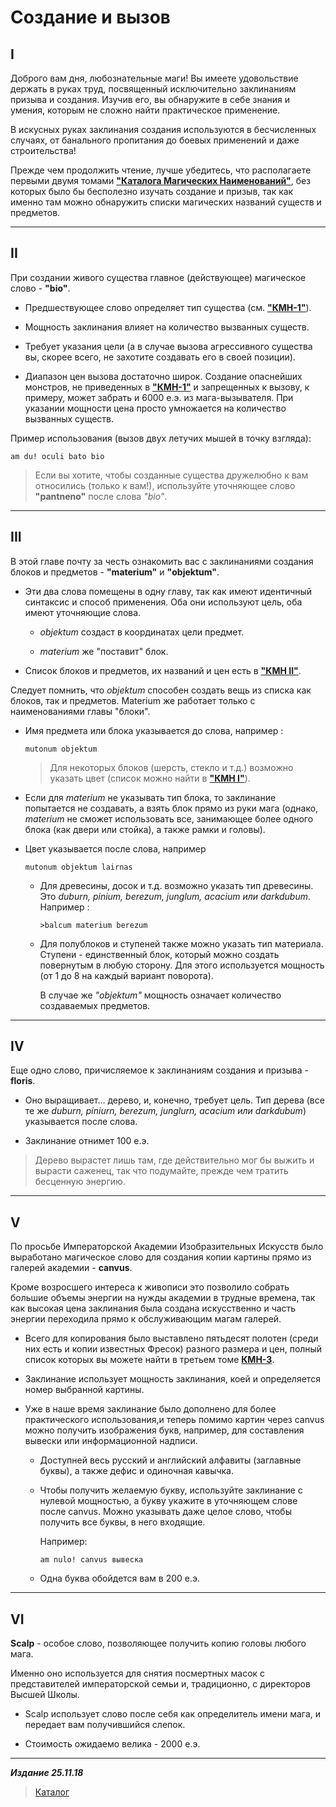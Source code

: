 # Создание и вызов #

## I ##

Доброго вам дня, любознательные маги! Вы имеете удовольствие держать в руках труд, посвященный исключительно заклинаниям призыва и создания. Изучив его, вы обнаружите в себе знания и умения, которым не сложно найти практическое применение.

В искусных руках заклинания создания используются в бесчисленных случаях, от банального пропитания до боевых применений и даже строительства!

Прежде чем продолжить чтение, лучше убедитесь, что располагаете первыми двумя томами [**"Каталога Магических Наименований"**](..\КМН\КМН.md), без которых было бы бесполезно изучать создание и призыв, так как именно там можно обнаружить списки магических названий существ и предметов.

***

## II ##

При создании живого существа главное (действующее) магическое слово - **"bio"**.

* Предшествующее слово определяет тип существа (см. [**"КМН-1"**](..\КМН\КМН-1\КМН-1.md)).

* Мощность заклинания влияет на количество вызванных существ.

* Требует указания цели (а в случае вызова агрессивного существа вы, скорее всего, не захотите создавать его в своей позиции).

* Диапазон цен вызова достаточно широк. Создание опаснейших монстров, не приведенных в [**"КМН-1"**](..\КМН\КМН-1\КМН-1.md) и запрещенных к вызову, к примеру, может забрать и 6000 е.э. из мага-вызывателя. При указании мощности цена просто умножается на количество вызванных существ.

Пример использования (вызов двух летучих мышей в точку взгляда):

```cadabra
am du! oculi bato bio
```

>Если вы хотите, чтобы созданные существа дружелюбно к вам относились (только к вам!), используйте уточняющее слово **"pantneno"** после слова *"bio"*.

***

## III ##

В этой главе почту за честь ознакомить вас с заклинаниями создания блоков и предметов - **"materium"** и **"objektum"**.

* Эти два слова помещены в одну главу, так как имеют идентичный синтаксис и способ применения. Оба они используют цель, оба имеют уточняющие слова.

  * *objektum* создаст в координатах цели предмет.

  * *materium* же "поставит" блок.

* Список блоков и предметов, их названий и цен есть в [**"КМН II"**](..\КМН\КМН-2\КМН-2.md).

Следует помнить, что *objektum* способен создать вещь из списка как блоков, так и предметов. Materium же работает только с наименованиями главы "блоки".

* Имя предмета или блока указывается до слова, например :

  ```cadabra
  mutonum objektum
  ```

  >Для некоторых блоков (шерсть, стекло и т.д.) возможно указать цвет (список можно найти в [**"КМН I"**](..\КМН\КМН-1\КМН-1.md)).

* Если для *materium* не указывать тип блока, то заклинание попытается не создавать, а взять блок прямо из руки мага (однако, *materium* не сможет использовать все, занимающее более одного блока (как двери или стойка), а также рамки и головы).

* Цвет указывается после слова, например

  ```cadabra
  mutonum objektum lairnas
  ```

  * Для древесины, досок и т.д. возможно указать тип древесины. Это *duburn, pinium, berezum, junglum, acacium или darkdubum*. Например :
  
    ```cadabra
    >balcum materium berezum
    ```

  * Для полублоков и ступеней также можно указать тип материала. Ступени - единственный блок, который можно создать повернутым в любую сторону. Для этого используется мощность (от 1 до 8 на каждый вариант поворота).
  
    В случае же *"objektum"* мощность означает количество создаваемых предметов.

***

## IV ##

Еще одно слово, причисляемое к заклинаниям создания и призыва - **floris**.

* Оно выращивает... дерево, и, конечно, требует цель. Тип дерева (все те же *duburn, piniurn, berezum, junglurn, acacium или darkdubum*) указывается после слова.

* Заклинание отнимет 100 е.э.

>Дерево вырастет лишь там, где действительно мог бы выжить и вырасти саженец, так что подумайте, прежде чем тратить бесценную энергию.

***

## V ##

По просьбе Императорской Академии Изобразительных Искусств было выработано магическое слово для создания копии картины прямо из галерей академии - **canvus**.

Кроме возросшего интереса к живописи это позволило собрать большие объемы энергии на нужды академии в трудные времена, так как высокая цена заклинания была создана искусственно и часть энергии переходила прямо к обслуживающим магам галерей.

* Всего для копирования было выставлено пятьдесят полотен (среди них есть и копии известных Фресок) разного размера и цен, полный список которых вы можете найти в третьем томе [**КМН-3**](..\КМН\КМН-3\КМН-3.md).

* Заклинание использует мощность заклинания, коей и определяется номер выбранной картины.

* Уже в наше время заклинание было дополнено для более практического использования,и теперь помимо картин через canvus можно получить изображения букв, например, для составления вывески или информационной надписи.

  * Доступней весь русский и английский алфавиты (заглавные буквы), а также дефис и одиночная кавычка.
  
  * Чтобы получить желаемую букву, используйте заклинание с нулевой мощностью, а букву укажите в уточняющем слове после canvus. Можно указывать даже целое слово, чтобы получить все буквы, в него входящие.
  
    Например:

    ```cadabra
    аm nulo! canvus вывеска
    ```

  * Одна буква обойдется вам в 200 е.э.

***

## VI ##

**Scalp** - особое слово, позволяющее получить копию головы любого мага.

Именно оно используется для снятия посмертных масок с представителей императорской семьи и, традиционно, с директоров Высшей Школы.

* Scalp использует слово после себя как определитель имени мага, и передает вам получившийся слепок.

* Стоимость ожидаемо велика - 2000 е.э.

***

***Издание 25.11.18***

>[Каталог](..\navigation.md)
